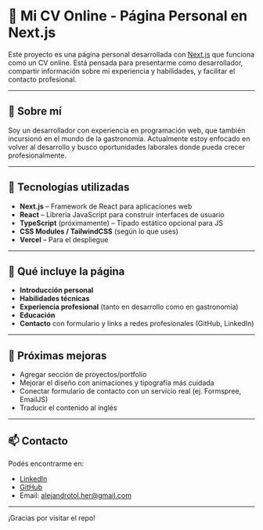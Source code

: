 # 💼 Mi CV Online - Página Personal en Next.js

Este proyecto es una página personal desarrollada con [Next.js](https://nextjs.org/) que funciona como un CV online. Está pensada para presentarme como desarrollador, compartir información sobre mi experiencia y habilidades, y facilitar el contacto profesional.

---

## 🧑 Sobre mí

Soy un desarrollador con experiencia en programación web, que también incursionó en el mundo de la gastronomía. Actualmente estoy enfocado en volver al desarrollo y busco oportunidades laborales donde pueda crecer profesionalmente.

---

## 🚀 Tecnologías utilizadas

- **Next.js** – Framework de React para aplicaciones web
- **React** – Librería JavaScript para construir interfaces de usuario
- **TypeScript** (próximamente) – Tipado estático opcional para JS
- **CSS Modules / TailwindCSS** (según lo que uses)
- **Vercel** – Para el despliegue

---

## 📌 Qué incluye la página

- **Introducción personal**
- **Habilidades técnicas**
- **Experiencia profesional** (tanto en desarrollo como en gastronomía)
- **Educación**
- **Contacto** con formulario y links a redes profesionales (GitHub, LinkedIn)

---

## 🔧 Próximas mejoras

- Agregar sección de proyectos/portfolio
- Mejorar el diseño con animaciones y tipografía más cuidada
- Conectar formulario de contacto con un servicio real (ej. Formspree, EmailJS)
- Traducir el contenido al inglés

---

## 📫 Contacto

Podés encontrarme en:

- [LinkedIn](www.linkedin.com/in/alejandrotoledoher)  
- [GitHub](https://github.com/alejandroToledo)  
- Email: alejandrotol.her@gmail.com

---

¡Gracias por visitar el repo!
